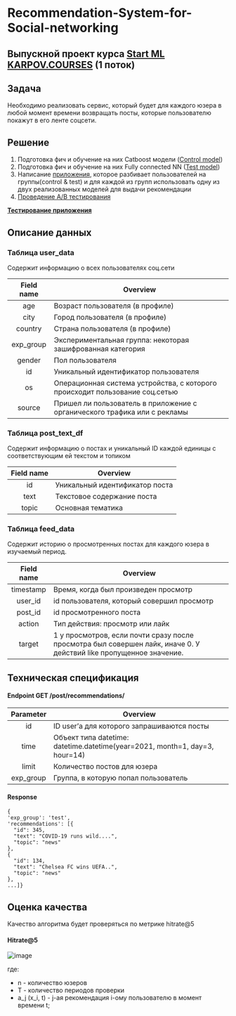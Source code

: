 # Recommendation-System-for-Social-networking

## **Выпускной проект курса** [Start ML KARPOV.COURSES](https://karpov.courses/ml-start) (1 поток)

## Задача
Необходимо реализовать сервис, который будет для каждого юзера в любой момент времени возвращать посты, которые пользователю покажут в его ленте соцсети.

## Решение
1) Подготовка фич и обучение на них Catboost модели ([Control model](https://github.com/Netees/Recommendation-System-for-Social-networking/blob/main/Prep_features_and_learning_models/Model_control_Catboost.ipynb))
2) Подготовка фич и обучение на них Fully connected NN ([Test model](https://github.com/Netees/Recommendation-System-for-Social-networking/blob/main/Prep_features_and_learning_models/Model_test_FC_NN.ipynb))
3) Написание [приложения](https://github.com/Netees/Recommendation-System-for-Social-networking/blob/main/app_final.py), которое разбивает пользователей на группы(control & test) и для каждой из групп использовать одну из двух реализованных моделей для выдачи рекомендации
4) [Проведение А/В тестирования](https://github.com/Netees/Recommendation-System-for-Social-networking/blob/main/AB%20testing.ipynb)

[**Тестирование приложения**](https://github.com/Netees/Recommendation-System-for-Social-networking/blob/main/check_req.py)

## Описание данных
### Таблица user_data
Cодержит информацию о всех пользователях соц.сети

| Field name | Overview |
| :---: | --- |
| age |	Возраст пользователя (в профиле) |
| city |	Город пользователя (в профиле) |
| country |	Страна пользователя (в профиле) |
| exp_group |	Экспериментальная группа: некоторая зашифрованная категория |
| gender |	Пол пользователя |
| id |	Уникальный идентификатор пользователя |
| os |	Операционная система устройства, с которого происходит пользование соц.сетью |
| source |	Пришел ли пользователь в приложение с органического трафика или с рекламы |

### Таблица post_text_df
Содержит информацию о постах и уникальный ID каждой единицы с соответствующим ей текстом и топиком

| Field name | Overview |
| :---: | --- |
| id |	Уникальный идентификатор поста |
| text |	Текстовое содержание поста |
| topic |	Основная тематика |

### Таблица feed_data
Содержит историю о просмотренных постах для каждого юзера в изучаемый период. 

| Field name | Overview |
| :---: | --- |
| timestamp |	Время, когда был произведен просмотр |
| user_id |	id пользователя, который совершил просмотр |
| post_id |	id просмотренного поста |
| action |	Тип действия: просмотр или лайк |
| target |	1 у просмотров, если почти сразу после просмотра был совершен лайк, иначе 0. У действий like пропущенное значение. |

## Техническая спецификация

#### Endpoint GET /post/recommendations/

| Parameter |	Overview |
| :---: | --- |
| id |	ID user’а для которого запрашиваются посты |
| time |	Объект типа datetime: datetime.datetime(year=2021, month=1, day=3, hour=14) |
| limit |	Количество постов для юзера |
| exp_group | Группа, в которую попал пользователь |

#### Response

```
{
'exp_group': 'test',
'recommendations': [{
  "id": 345,
  "text": "COVID-19 runs wild....",
  "topic": "news"
}, 
{
  "id": 134,
  "text": "Chelsea FC wins UEFA..",
  "topic": "news"
}, 
...]}
```


## Оценка качества

Качество алгоритма будет проверяться по метрике hitrate@5

#### Hitrate@5
![image](https://user-images.githubusercontent.com/70291566/187779949-a774e866-4f62-475c-8353-f5324e59be9b.png)

где:

* n - количество юзеров
* T - количество периодов проверки
* a_j (x_i, t) - j-ая рекомендация i-ому пользователю в момент времени t;
 
